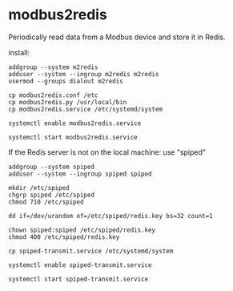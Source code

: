 # modbus2redis
Periodically read data from a Modbus device and store it in Redis.




install:

```
addgroup --system m2redis
adduser --system --ingroup m2redis m2redis
usermod --groups dialout m2redis

cp modbus2redis.conf /etc
cp modbus2redis.py /usr/local/bin
cp modbus2redis.service /etc/systemd/system

systemctl enable modbus2redis.service

systemctl start modbus2redis.service
```


If the Redis server is not on the local machine:  use "spiped"

```
addgroup --system spiped
adduser --system --ingroup spiped spiped

mkdir /etc/spiped
chgrp spiped /etc/spiped
chmod 710 /etc/spiped

dd if=/dev/urandom of=/etc/spiped/redis.key bs=32 count=1

chown spiped:spiped /etc/spiped/redis.key
chmod 400 /etc/spiped/redis.key

cp spiped-transmit.service /etc/systemd/system

systemctl enable spiped-transmit.service

systemctl start spiped-transmit.service

```


